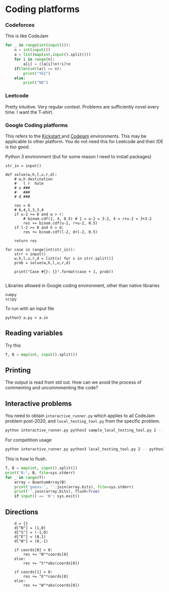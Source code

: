# Coding platforms

### Codeforces

This is like CodeJam

```python
for _ in range(int(input())):
    n = int(input())
    a = list(map(int,input().split()))
    for i in range(n):
        a[i] = ((a[i]%n)+i)%n
    if(len(set(a)) == n):
        print("YES")
    else:
        print("NO")
```



### Leetcode
Pretty intuitive. Very regular contest. Problems are sufficiently novel every time. I want the T-shirt.



### Google Coding platforms

This refers to the [Kickstart ](https://codingcompetitions.withgoogle.com/kickstart)and [Codejam](https://codingcompetitions.withgoogle.com/codejam) environments. This may be applicable to other platform. You do not need this for Leetcode and their IDE is too good.



Python 3 environment (but for some reason I need to install packages)

```
str_in = input()

def solve(w,h,l,u,r,d):
    # w,h destination
    #   l r  hole
    # u ###
    #   ###
    # d ### 

    res = 0
    # 6,4,1,3,3,4
    if u-2 >= 0 and w > r:
        # binom.cdf(1, 4, 0.5) # 1 = u-2 = 3-2, 4 = r+u-2 = 3+3-2
        res += binom.cdf(u-2, r+u-2, 0.5)
    if l-2 >= 0 and h > d:
        res += binom.cdf(l-2, d+l-2, 0.5)
    
    return res

for case in range(int(str_in)):
    strr = input()
    w,h,l,u,r,d = [int(x) for x in strr.split()]
    prob = solve(w,h,l,u,r,d)
    
    print("Case #{}: {}".format(case + 1, prob))


```



Libraries allowed in Google coding environment, other than native libraries

```
numpy
scipy
```



To run with an input file

```
python3 a.py < a.in
```



## Reading variables

Try this

```python
T, B = map(int, input().split())
```





## Printing

The output is read from std out. How can we avoid the process of commenting and uncommmenting the code?







## Interactive problems

You need to obtain `interactive_runner.py` which applies to all CodeJam problem post-2020, and `local_testing_tool.py` from the specific problem.

```bash
python interactive_runner.py python3 sample_local_testing_tool.py 2 -- python3 sample_interactive.py
```



For competition usage

```bash
python interactive_runner.py python3 local_testing_tool.py 2 -- python3 interactive.py
```



This is how to flush.

```python
T, B = map(int, input().split())
print('B:', B, file=sys.stderr)
for _ in range(T):
    array = QuantumArray(B)
    print('guess:', ''.join(array.bits), file=sys.stderr)
    print(''.join(array.bits), flush=True)
    if input() == 'N': sys.exit()
```





## Directions

```
    d = {}
    d["N"] = (1,0)
    d["S"] = (-1,0)
    d["E"] = (0,1)
    d["W"] = (0,-1)
    
    if coords[0] > 0:
        res += "N"*coords[0]
    else:
        res += "S"*abs(coords[0])

    if coords[1] > 0:
        res += "E"*coords[0]
    else:
        res += "W"*abs(coords[0])
```


